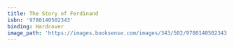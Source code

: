 ```yaml
---
title: The Story of Ferdinand
isbn: '9780140502343'
binding: Hardcover
image_path: 'https://images.booksense.com/images/343/502/9780140502343.jpg'
---
```



